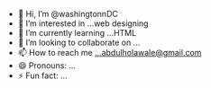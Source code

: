 - 👋 Hi, I’m @washingtonnDC
- 👀 I’m interested in ...web designing
- 🌱 I’m currently learning ...HTML
- 💞️ I’m looking to collaborate on ...
- 📫 How to reach me ...abdulholawale@gmail.com
- 😄 Pronouns: ...
- ⚡ Fun fact: ...

<!---
washingtonnDC/washingtonnDC is a ✨ special ✨ repository because its `README.md` (this file) appears on your GitHub profile.
You can click the Preview link to take a look at your changes.
--->

